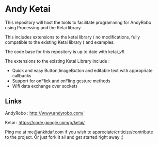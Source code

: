 Andy Ketai
==========

This repository will host the tools to facilitate programming for AndyRobo using Processing and the Ketai library. 

This includes extensions to the ketai library ( no modifications, fully compatible to the existing Ketai library ) and examples.

The code base for this repository is up to date with ketai_v9.

The extensions to the existing Ketai Library include :

- Quick and easy Button,ImageButton and editable text with appropriate callbacks
- Support for onFlick and onFling gesture methods
- Wifi data exchange over sockets

Links
-----

AndyRobo : http://www.andyrobo.com/

Ketai : https://code.google.com/p/ketai/

Ping me at me@ankitdaf.com if you wish to appreciate/criticize/contribute to the project. Or just fork it all and get started right away ;)
